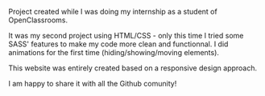 Project created while I was doing my internship as a student of OpenClassrooms.

It was my second project using HTML/CSS - only this time I tried some SASS' features to make my code more clean and functionnal. I did animations for the first time (hiding/showing/moving elements). 

This website was entirely created based on a responsive design approach. 

I am happy to share it with all the Github comunity!
